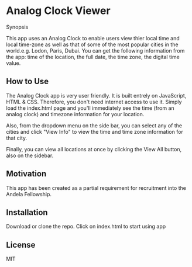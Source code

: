 # Analog Clock Viewer
Synopsis

This app uses an Analog Clock to enable users view thier local time and local time-zone as well as that of some of the most popular cities in the world.e.g. Lodon, Paris, Dubai. You can get the following information from the app: time of the location, the full date, the time zone, the digital time value.

## How to Use

The Analog Clock app is very user friendly. It is built entrely on JavaScript, HTML & CSS. Therefore, you don't need internet access to use it. Simply load the index.html page and you'll immediately see the time (from an analog clock) and timezone information for your location. 

Also, from the dropdown menu on the side bar, you can select any of the cities and click "View Info" to view the time and time zone information for that city.

Finally, you can view all locations at once by clicking the View All button, also on the sidebar.

## Motivation

This app has been created as a partial requirement for recruitment into the Andela Fellowship.

## Installation

Download or clone the repo. Click on index.html to start using app

## License

MIT

